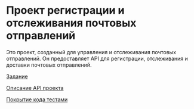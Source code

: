 # Проект регистрации и отслеживания почтовых отправлений

Это проект, созданный для управления и отслеживания почтовых отправлений. Он предоставляет API для регистрации, отслеживания и доставки почтовых отправлений.


[Задание](docs/Task.md)

[Описание API проекта](docs/API.md)

[Покрытие кода тестами](docs/Test.md)




